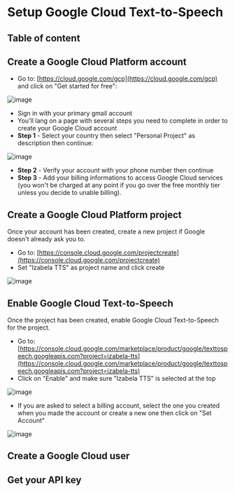 # Setup Google Cloud Text-to-Speech
## Table of content
## Create a Google Cloud Platform account
* Go to: [https://cloud.google.com/gcp](https://cloud.google.com/gcp) and click on "Get started for free":

![image](https://user-images.githubusercontent.com/15323067/137848375-bd6811dd-fa22-46a5-81d7-a6c744af37fd.png)

* Sign in with your primary gmail account
* You'll lang on a page with several steps you need to complete in order to create your Google Cloud account
* **Step 1** - Select your country then select "Personal Project" as description then continue:

![image](https://user-images.githubusercontent.com/15323067/137991353-5bde8a49-eae9-4f02-afef-1d3db6daa822.png)

* **Step 2** - Verify your account with your phone number then continue
* **Step 3** - Add your billing informations to access Google Cloud services (you won't be charged at any point if you go over the free monthly tier unless you decide to unable billing).

## Create a Google Cloud Platform project
Once your account has been created, create a new project if Google doesn't already ask you to.
* Go to: [https://console.cloud.google.com/projectcreate](https://console.cloud.google.com/projectcreate)
* Set "Izabela TTS" as project name and click create

![image](https://user-images.githubusercontent.com/15323067/139527826-61fd9f5e-5479-4249-8cd3-2c7728903eb9.png)

## Enable Google Cloud Text-to-Speech
Once the project has been created, enable Google Cloud Text-to-Speech for the project.
* Go to: [https://console.cloud.google.com/marketplace/product/google/texttospeech.googleapis.com?project=izabela-tts](https://console.cloud.google.com/marketplace/product/google/texttospeech.googleapis.com?project=izabela-tts)
* Click on "Enable" and make sure "Izabela TTS" is selected at the top

![image](https://user-images.githubusercontent.com/15323067/139528672-fc8693e5-c549-4d86-8972-9c2e76046c03.png)

* If you are asked to select a billing account, select the one you created when you made the account or create a new one then click on "Set Account"

![image](https://user-images.githubusercontent.com/15323067/139528834-66c0da25-a277-497e-b1ee-3e3808c34812.png)


## Create a Google Cloud user
## Get your API key
